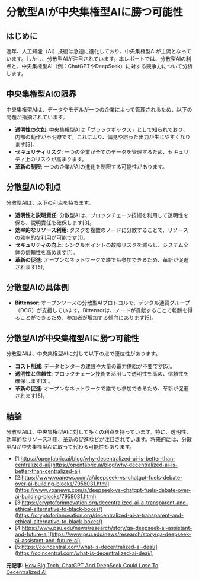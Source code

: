 # 分散型AIが中央集権型AIに勝つ可能性

## はじめに

近年、人工知能（AI）技術は急速に進化しており、中央集権型AIが主流となっています。しかし、分散型AIが注目されています。本レポートでは、分散型AIの利点と、中央集権型AI（例：ChatGPTやDeepSeek）に対する競争力について分析します。

## 中央集権型AIの限界

中央集権型AIは、データやモデルが一つの企業によって管理されるため、以下の問題が指摘されています。

- **透明性の欠如**: 中央集権型AIは「ブラックボックス」として知られており、内部の動作が不明瞭です。これにより、偏見や誤った出力が生じやすくなります[3]。
- **セキュリティリスク**: 一つの企業が全てのデータを管理するため、セキュリティ上のリスクが高まります。
- **革新の制限**: 一つの企業がAIの進化を制限する可能性があります。

## 分散型AIの利点

分散型AIは、以下の利点を持ちます。

- **透明性と説明責任**: 分散型AIは、ブロックチェーン技術を利用して透明性を保ち、説明責任を確保します[3]。
- **効率的なリソース利用**: タスクを複数のノードに分散することで、リソースの効率的な利用が可能です[1]。
- **セキュリティの向上**: シングルポイントの故障リスクを減らし、システム全体の信頼性を高めます[1]。
- **革新の促進**: オープンなネットワークで誰でも参加できるため、革新が促進されます[5]。

## 分散型AIの具体例

- **Bittensor**: オープンソースの分散型AIプロトコルで、デジタル通貨グループ（DCG）が支援しています。Bittensorは、ノードが貢献することで報酬を得ることができるため、参加者が増加する傾向にあります[5]。

## 分散型AIが中央集権型AIに勝つ可能性

分散型AIは、中央集権型AIに対して以下の点で優位性があります。

- **コスト削減**: データセンターの建設や大量の電力供給が不要です[5]。
- **透明性と信頼性**: ブロックチェーン技術を活用して透明性を高め、信頼性を確保します[3]。
- **革新の促進**: オープンなネットワークで誰でも参加できるため、革新が促進されます[5]。

## 結論

分散型AIは、中央集権型AIに対して多くの利点を持っています。特に、透明性、効率的なリソース利用、革新の促進などが注目されています。将来的には、分散型AIが中央集権型AIに取って代わる可能性もあります。
- [1:https://openfabric.ai/blog/why-decentralized-ai-is-better-than-centralized-ai](https://openfabric.ai/blog/why-decentralized-ai-is-better-than-centralized-ai)
- [2:https://www.voanews.com/a/deepseek-vs-chatgpt-fuels-debate-over-ai-building-blocks/7958031.html](https://www.voanews.com/a/deepseek-vs-chatgpt-fuels-debate-over-ai-building-blocks/7958031.html)
- [3:https://cryptoforinnovation.org/decentralized-ai-a-transparent-and-ethical-alternative-to-black-boxes/](https://cryptoforinnovation.org/decentralized-ai-a-transparent-and-ethical-alternative-to-black-boxes/)
- [4:https://www.psu.edu/news/research/story/qa-deepseek-ai-assistant-and-future-ai](https://www.psu.edu/news/research/story/qa-deepseek-ai-assistant-and-future-ai)
- [5:https://coincentral.com/what-is-decentralized-ai-deai/](https://coincentral.com/what-is-decentralized-ai-deai/)


**元記事:** [How Big Tech, ChatGPT And DeepSeek Could Lose To Decentralized AI](https://www.forbes.com/sites/torconstantino/2025/02/12/how-big-tech-chatgpt-and-deepseek-could-lose-to-decentralized-ai/)